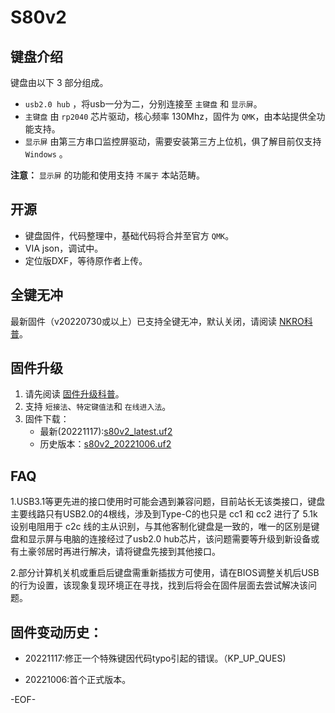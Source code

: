 # S80v2

## 键盘介绍

键盘由以下 3 部分组成。

- `usb2.0 hub` ，将usb一分为二，分别连接至 `主键盘` 和 `显示屏`。
- `主键盘` 由 `rp2040` 芯片驱动，核心频率 130Mhz，固件为 `QMK`，由本站提供全功能支持。
- `显示屏` 由第三方串口监控屏驱动，需要安装第三方上位机，俱了解目前仅支持 `Windows` 。


**注意：**  `显示屏` 的功能和使用支持 `不属于` 本站范畴。

## 开源

- 键盘固件，代码整理中，基础代码将合并至官方 `QMK`。
- VIA json，调试中。
- 定位版DXF，等待原作者上传。

## 全键无冲

最新固件（v20220730或以上）已支持全键无冲，默认关闭，请阅读 [NKRO科普](/nkro.md)。

## 固件升级

1. 请先阅读 [固件升级科普](firmware_upgrade.md)。
2. 支持  `短接法`、`特定键值法`和 `在线进入法`。
3. 固件下载：
    - 最新(20221117):[s80v2_latest.uf2](/download_firmware/wesley_s80v2_latest.uf2 ':ignore')
    - 历史版本：[s80v2_20221006.uf2](/download_firmware/wesley_s80v2_20221006.uf2 ':ignore')

## FAQ

1.USB3.1等更先进的接口使用时可能会遇到兼容问题，目前站长无该类接口，键盘主要线路只有USB2.0的4根线，涉及到Type-C的也只是 cc1 和 cc2 进行了 5.1k 设别电阻用于 c2c 线的主从识别，与其他客制化键盘是一致的，唯一的区别是键盘和显示屏与电脑的连接经过了usb2.0 hub芯片，该问题需要等升级到新设备或有土豪邻居时再进行解决，请将键盘先接到其他接口。

2.部分计算机关机或重启后键盘需重新插拔方可使用，请在BIOS调整关机后USB的行为设置，该现象复现环境正在寻找，找到后将会在固件层面去尝试解决该问题。

## 固件变动历史：

- 20221117:修正一个特殊键因代码typo引起的错误。（KP_UP_QUES)

- 20221006:首个正式版本。

-EOF-
